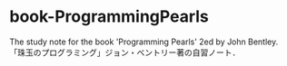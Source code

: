 # book-ProgrammingPearls
The study note for the book 'Programming Pearls' 2ed by John Bentley.  「珠玉のプログラミング」ジョン・ベントリー著の自習ノート．


